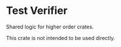 # Test Verifier

Shared logic for higher order crates.

This crate is not intended to be used directly.
